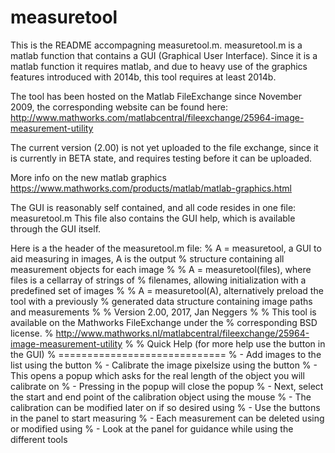 # measuretool

This is the README accompagning measuretool.m.
measuretool.m is a matlab function that contains a GUI (Graphical User Interface).
Since it is a matlab function it requires matlab, and due to heavy use of the graphics 
features introduced with 2014b, this tool requires at least 2014b.

The tool has been hosted on the Matlab FileExchange since November 2009, 
the corresponding website can be found here:
http://www.mathworks.com/matlabcentral/fileexchange/25964-image-measurement-utility

The current version (2.00) is not yet uploaded to the file exchange, since it is
currently in BETA state, and requires testing before it can be uploaded.

More info on the new matlab graphics
https://www.mathworks.com/products/matlab/matlab-graphics.html

The GUI is reasonably self contained, and all code resides in one file:
measuretool.m
This file also contains the GUI help, which is available through the GUI itself.

Here is a the header of the measuretool.m file:
% A = measuretool, a GUI to aid measuring in images, A is the output
% structure containing all measurement objects for each image
%
% A = measuretool(files), where files is a cellarray of strings of
% filenames, allowing initialization with a predefined set of images
%
% A = measuretool(A), alternatively preload the tool with a previously
% generated data structure containing image paths and measurements
%
% Version 2.00, 2017, Jan Neggers
%
% This tool is available on the Mathworks FileExchange under the
% corresponding BSD license.
% http://www.mathworks.nl/matlabcentral/fileexchange/25964-image-measurement-utility
%
% Quick Help (for more help use the <Help> button in the GUI)
% =============================
%  - Add images to the list using the <Add> button
%  - Calibrate the image pixelsize using the <Calibrate> button
%       - This opens a popup which asks for the real length of the object you will calibrate on
%       - Pressing <OK> in the popup will close the popup
%       - Next, select the start and end point of the calibration object using the mouse
%       - The calibration can be modified later on if so desired using <Edit>
%  - Use the buttons in the <Measure> panel to start measuring
%  - Each measurement can be deleted using <Delete> or modified using <Edit>
%  - Look at the <Status> panel for guidance while using the different tools

